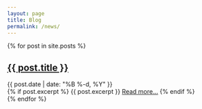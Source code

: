 ```yaml
---
layout: page
title: Blog
permalink: /news/
---
```


<div class="blog-list">
  {% for post in site.posts %}
    <article class="blog-post">
      <h2>
        <a class="blog-title" href="{{ post.url | relative_url }}">{{ post.title }}</a>
      </h2>
      <div class="blog-meta">
        {{ post.date | date: "%B %-d, %Y" }}
      </div>
      {% if post.excerpt %}
        {{ post.excerpt }}
        <a href="{{ post.url | relative_url }}">Read more...</a>
      {% endif %}
    </article>
  {% endfor %}
</div>
